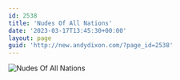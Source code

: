 ```yaml
---
id: 2538
title: 'Nudes Of All Nations'
date: '2023-03-17T13:45:30+00:00'
layout: page
guid: 'http://new.andydixon.com/?page_id=2538'
---
```


![Nudes Of All Nations](https://i0.wp.com/assets.g8x2.ldn.idrivee2-23.com/posters/Nudes%20Of%20All%20Nations%2001.jpg?w=1200&ssl=1 "Nudes Of All Nations")